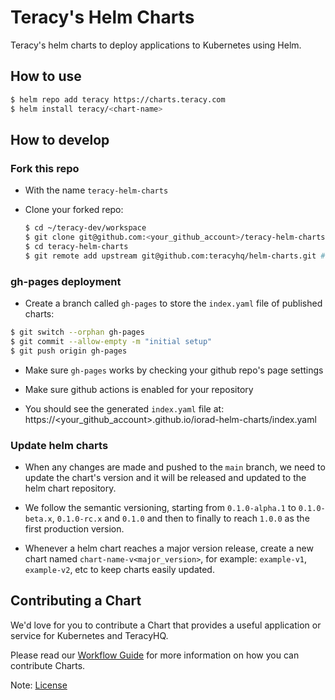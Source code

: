 # Teracy's Helm Charts

Teracy's helm charts to deploy applications to Kubernetes using Helm.

## How to use

```bash
$ helm repo add teracy https://charts.teracy.com
$ helm install teracy/<chart-name>
```


## How to develop


### Fork this repo

- With the name `teracy-helm-charts`

- Clone your forked repo:

  ```bash
  $ cd ~/teracy-dev/workspace
  $ git clone git@github.com:<your_github_account>/teracy-helm-charts.git
  $ cd teracy-helm-charts
  $ git remote add upstream git@github.com:teracyhq/helm-charts.git # to track and sync with the upstream repo
  ````


### gh-pages deployment

- Create a branch called `gh-pages` to store the `index.yaml` file of published charts:

```bash
$ git switch --orphan gh-pages
$ git commit --allow-empty -m "initial setup"
$ git push origin gh-pages
```

- Make sure `gh-pages` works by checking your github repo's page settings


- Make sure github actions is enabled for your repository

- You should see the generated `index.yaml` file at:
https://<your_github_account>.github.io/iorad-helm-charts/index.yaml


### Update helm charts

- When any changes are made and pushed to the `main` branch, we need to update the chart's version and
it will be released and updated to the helm chart repository.

- We follow the semantic versioning, starting from `0.1.0-alpha.1` to `0.1.0-beta.x`, `0.1.0-rc.x` and
`0.1.0` and then to finally to reach `1.0.0` as the first production version.

- Whenever a helm chart reaches a major version release, create a new chart named
`chart-name-v<major_version>`, for example: `example-v1`, `example-v2`, etc to keep charts easily
updated.


## Contributing a Chart

We'd love for you to contribute a Chart that provides a useful application or service for Kubernetes and TeracyHQ. 

Please read our [Workflow Guide](http://dev.teracy.org/docs/workflow.html) for more information on how you can contribute Charts.

Note: [License](LICENSE)
